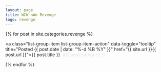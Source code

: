 ```yaml
---
layout: page
title: WCW-nWo Revenge
logo: revenge
---
```


<div class="list-group">

{% for post in site.categories.revenge %}

<a class="list-group-item list-group-item-action" data-toggle="tooltip" title="Posted {{ post.date | date: "%-d %B %Y" }}" href="{{ site.url }}{{ post.url }}">{{ post.title }}&nbsp;&nbsp;<span style="color: #dee2e6">#{{ post.category }}</span></a>

{% endfor %}

</div>





